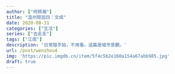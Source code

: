 ```yaml
---
author: ["柯棋瀚"]
title: "溫州閒逛四：文成"
date: 2020-08-31
categories: ["生活"]
series: ["去走走"]
tags: ["江南"]
description: '日常隨手拍，不用看。這篇是城市景觀。'
url: /post/wenzhou4
img: 'https://pic.imgdb.cn/item/5f4c5b2e160a154a67abb985.jpg'
draft: true
---
```


